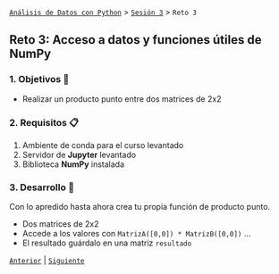 [`Análisis de Datos con Python`](../../README.md) > [`Sesión 3`](../README.md) > `Reto 3`

## Reto 3: Acceso a datos y funciones útiles de __NumPy__

### 1. Objetivos :dart:

- Realizar un producto punto entre dos matrices de 2x2

### 2. Requisitos :clipboard:

1. Ambiente de conda para el curso levantado
1. Servidor de __Jupyter__ levantado
1. Biblioteca __NumPy__ instalada

### 3. Desarrollo :rocket:

Con lo apredido hasta ahora crea tu propia función de producto punto.

- Dos matrices de 2x2
- Accede a los valores con `MatrizA([0,0]) * MatrizB([0,0])` ...
- El resultado guárdalo en una matriz `resultado`

[`Anterior`](../ejemplo01/README.md) | [`Siguiente`](../README.md#pandas-dataframes)
